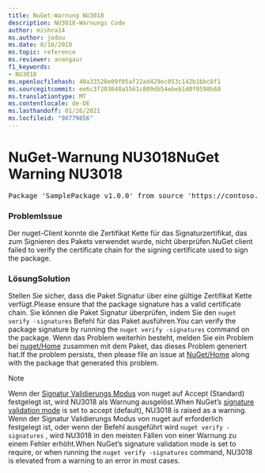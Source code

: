 ```yaml
---
title: NuGet-Warnung NU3018
description: NU3018-Warnungs Code
author: mishra14
ms.author: jodou
ms.date: 8/16/2018
ms.topic: reference
ms.reviewer: anangaur
f1_keywords:
- NU3018
ms.openlocfilehash: 40a33520e09f05af22ad429ec053c142b1bbc8f1
ms.sourcegitcommit: ee6c3f203648a5561c809db54ebeb1d0f0598b68
ms.translationtype: MT
ms.contentlocale: de-DE
ms.lasthandoff: 01/26/2021
ms.locfileid: "98779856"
---
```

# <a name="nuget-warning-nu3018"></a><span data-ttu-id="26abc-103">NuGet-Warnung NU3018</span><span class="sxs-lookup"><span data-stu-id="26abc-103">NuGet Warning NU3018</span></span>

<pre>Package 'SamplePackage v1.0.0' from source 'https://contoso.com/index.json': The primary signature found a chain building issue: A certificate chain processed, but terminated in a root certificate which is not trusted by the trust provider.</pre>

### <a name="issue"></a><span data-ttu-id="26abc-104">Problem</span><span class="sxs-lookup"><span data-stu-id="26abc-104">Issue</span></span>

<span data-ttu-id="26abc-105">Der nuget-Client konnte die Zertifikat Kette für das Signaturzertifikat, das zum Signieren des Pakets verwendet wurde, nicht überprüfen.</span><span class="sxs-lookup"><span data-stu-id="26abc-105">NuGet client failed to verify the certificate chain for the signing certificate used to sign the package.</span></span>


### <a name="solution"></a><span data-ttu-id="26abc-106">Lösung</span><span class="sxs-lookup"><span data-stu-id="26abc-106">Solution</span></span>

<span data-ttu-id="26abc-107">Stellen Sie sicher, dass die Paket Signatur über eine gültige Zertifikat Kette verfügt.</span><span class="sxs-lookup"><span data-stu-id="26abc-107">Please ensure that the package signature has a valid certificate chain.</span></span> <span data-ttu-id="26abc-108">Sie können die Paket Signatur überprüfen, indem Sie den `nuget verify -signatures` Befehl für das Paket ausführen.</span><span class="sxs-lookup"><span data-stu-id="26abc-108">You can verify the package signature by running the `nuget verify -signatures` command on the package.</span></span> <span data-ttu-id="26abc-109">Wenn das Problem weiterhin besteht, melden Sie ein Problem bei [nuget/Home](https://github.com/NuGet/Home/issues) zusammen mit dem Paket, das dieses Problem generiert hat.</span><span class="sxs-lookup"><span data-stu-id="26abc-109">If the problem persists, then please file an issue at [NuGet/Home](https://github.com/NuGet/Home/issues) along with the package that generated this problem.</span></span>


> [!Note]
> <span data-ttu-id="26abc-110">Wenn der [Signatur Validierungs Modus](../../consume-packages/installing-signed-packages.md#configure-package-signature-requirements) von nuget auf Accept (Standard) festgelegt ist, wird NU3018 als Warnung ausgelöst.</span><span class="sxs-lookup"><span data-stu-id="26abc-110">When NuGet’s [signature validation mode](../../consume-packages/installing-signed-packages.md#configure-package-signature-requirements) is set to accept (default), NU3018 is raised as a warning.</span></span> <span data-ttu-id="26abc-111">Wenn der Signatur Validierungs Modus von nuget auf erforderlich festgelegt ist, oder wenn der Befehl ausgeführt wird `nuget verify -signatures` , wird NU3018 in den meisten Fällen von einer Warnung zu einem Fehler erhöht.</span><span class="sxs-lookup"><span data-stu-id="26abc-111">When NuGet’s signature validation mode is set to require, or when running the `nuget verify -signatures` command, NU3018 is elevated from a warning to an error in most cases.</span></span> 

